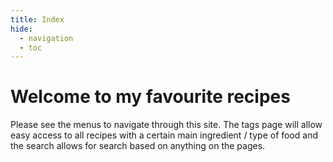 ```yaml
---
title: Index
hide:
  - navigation
  - toc
---
```


# Welcome to my favourite recipes

Please see the menus to navigate through this site. The tags page will allow easy access to all recipes with a certain main ingredient / type of food and the search allows for search based on anything on the pages.